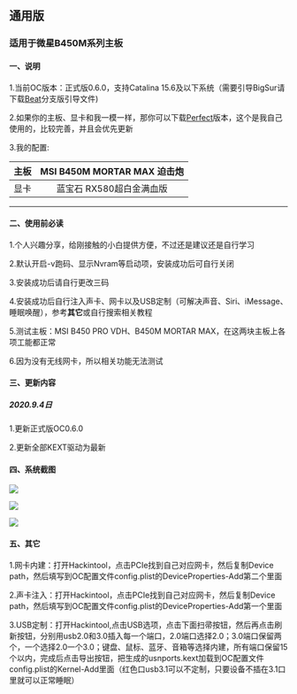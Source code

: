 ## 通用版

### 适用于微星B450M系列主板

#### 一、说明

1.当前OC版本：正式版0.6.0，支持Catalina 15.6及以下系统（需要引导BigSur请下载[Beat](https://github.com/MyBin97/OpneCore/tree/Beat)分支版引导文件)

2.如果你的主板、显卡和我一模一样，那你可以下载[Perfect](https://github.com/MyBin97/OpneCore/tree/Perfect)版本，这个是我自己使用的，比较完善，并且会优先更新

3.我的配置:


| 主板  |          MSI B450M MORTAR MAX 迫击炮          |
| :--: | :-------------------------: |
| 显卡 | 蓝宝石 RX580超白金满血版 |


----------------------

#### 二、使用前必读

1.个人兴趣分享，给刚接触的小白提供方便，不过还是建议还是自行学习

2.默认开启-v跑码、显示Nvram等启动项，安装成功后可自行关闭

3.安装成功后请自行更改三码

4.安装成功后自行注入声卡、网卡以及USB定制（可解决声音、Siri、iMessage、睡眠唤醒），参考**其它**或自行搜索相关教程

5.测试主板：MSI B450 PRO VDH、B450M MORTAR MAX，在这两块主板上各项工能都正常

6.因为没有无线网卡，所以相关功能无法测试


#### 三、更新内容

##### 2020.9.4日

1.更新正式版OC0.6.0

2.更新全部KEXT驱动为最新


#### 四、系统截图

![](https://qdall01.baidupcs.com/file/12dffdff4ka657eb59607802273f49f4?bkt=en-864c1d195a8f2f41f3ad75527987fd64d983278e958933d64a839ff27f45fdeb9fcabc966221da608aaae051f7a4f29919a31b20bc7685117147c4a314ff95f1&fid=414463553-250528-577164214933907&time=1599228279&sign=FDTAXUGERLQlBHSKfW-DCb740ccc5511e5e8fedcff06b081203-3fB1%2BhOJp53lazm9VQF3nOxUkrY%3D&to=92&size=37903&sta_dx=37903&sta_cs=1&sta_ft=jpg&sta_ct=0&sta_mt=0&fm2=MH%2CXian%2CAnywhere%2C%2Cjiangsu%2Ccmnet&ctime=1599228062&mtime=1599228062&resv0=-1&resv1=0&resv2=rlim&resv3=5&resv4=37903&vuk=414463553&iv=-2&htype=&randtype=&newver=1&newfm=1&secfm=1&flow_ver=3&pkey=en-f109e6bd104be8c79cb4ab5f8f4ef3fc580caad2dbfa5573fc2f695844f7ad7a66e14ac94e1f572099a7efb638b4eefc7bd212b8146cc0bc305a5e1275657320&sl=81002574&expires=8h&rt=pr&r=349841284&vbdid=3792876375&fin=1599227647473.jpg&fn=1599227647473.jpg&rtype=1&dp-logid=5749962308263101554&dp-callid=0.1&hps=1&tsl=11&csl=58&fsl=-1&csign=ls%2FEEWYp8Pt9LKajDfuiglqWobw%3D&so=0&ut=8&uter=4&serv=0&uc=134589567&ti=0887d9faa0e99264b9f8627355853f1f0956db0b742f90b7305a5e1275657320&hflag=30&adg=c_06d7cc2bf4fc7c5b9ca320df6d532e55&reqlabel=250528_f_47a0a04c20a7697413b45a7eeae444b7_-1_4613b9798bb552a0b3fbe8de2d66e1dc&by=themis)

![](https://qdall01.baidupcs.com/file/a7d2d8449t0113e313d1b768b3f409d2?bkt=en-40ebf341379bd9a0c8fb6f908b1b94b16d180dfb1a1e7d75ba580419262776874f1837f36d75e34c4e72c22c8fba358219a31b20bc7685119ef4b4969ec17ba0&fid=414463553-250528-1102366017834459&time=1599229905&sign=FDTAXUGERLQlBHSKfW-DCb740ccc5511e5e8fedcff06b081203-RJck4%2FZa5Og2b%2FSJmbJ%2FgMJRsHg%3D&to=92&size=40875&sta_dx=40875&sta_cs=0&sta_ft=jpg&sta_ct=0&sta_mt=0&fm2=MH%2CXian%2CAnywhere%2C%2Cjiangsu%2Ccmnet&ctime=1599229883&mtime=1599229883&resv0=-1&resv1=0&resv2=rlim&resv3=5&resv4=40875&vuk=414463553&iv=-2&htype=&randtype=&newver=1&newfm=1&secfm=1&flow_ver=3&pkey=en-570fd61358594dbe4945418d31010a0b46c9df087747f727cdb7a9b2ae268763ae881c3b35abf0dbb33d0541ea6b143e429f31265ea4666b305a5e1275657320&sl=81002574&expires=8h&rt=pr&r=466258698&vbdid=3792876375&fin=1599229829610.jpg&fn=1599229829610.jpg&rtype=1&dp-logid=5750398629358683670&dp-callid=0.1&hps=1&tsl=11&csl=58&fsl=-1&csign=ls%2FEEWYp8Pt9LKajDfuiglqWobw%3D&so=0&ut=8&uter=4&serv=0&uc=134589567&ti=0887d9faa0e99264fc0f156d407f1bc1746569d4e559a455305a5e1275657320&hflag=30&adg=c_06d7cc2bf4fc7c5b9ca320df6d532e55&reqlabel=250528_f_47a0a04c20a7697413b45a7eeae444b7_-1_4613b9798bb552a0b3fbe8de2d66e1dc&by=themis)

![](https://qdall01.baidupcs.com/file/911df4d2aj5d140d00efd355f54e4933?bkt=en-6f7dc9883530f8c9b27ea9a3e427f0690a092c7e808a2ad41d9e6213ef6802932e2be0295641e46ee20d07287f1e07306dca165a5306a3d6b1af39619019fe0f&fid=414463553-250528-466487941272303&time=1599229897&sign=FDTAXUGERLQlBHSKfW-DCb740ccc5511e5e8fedcff06b081203-4Mf4Ja7onZPtewICcNcPSpsVXLU%3D&to=92&size=29165&sta_dx=29165&sta_cs=0&sta_ft=jpg&sta_ct=0&sta_mt=0&fm2=MH%2CXian%2CAnywhere%2C%2Cjiangsu%2Ccmnet&ctime=1599229882&mtime=1599229882&resv0=-1&resv1=0&resv2=rlim&resv3=5&resv4=29165&vuk=414463553&iv=-2&htype=&randtype=&newver=1&newfm=1&secfm=1&flow_ver=3&pkey=en-bf4fbff5df0d701ad8829dc7368dc7d545f6089678fddd0b0e958ed087ab70100e7030e34dfeec1f6bc945fe1551c264a688ac0504516944305a5e1275657320&sl=81002574&expires=8h&rt=pr&r=755781730&vbdid=3792876375&fin=1599229812322.jpg&fn=1599229812322.jpg&rtype=1&dp-logid=5750396530500797981&dp-callid=0.1&hps=1&tsl=11&csl=58&fsl=-1&csign=ls%2FEEWYp8Pt9LKajDfuiglqWobw%3D&so=0&ut=8&uter=4&serv=0&uc=134589567&ti=206be03c6e9448454b6505f440d420d34fe6dc80c7f86068&hflag=30&adg=c_06d7cc2bf4fc7c5b9ca320df6d532e55&reqlabel=250528_f_47a0a04c20a7697413b45a7eeae444b7_-1_4613b9798bb552a0b3fbe8de2d66e1dc&by=themis)

#### 五、其它

1.网卡内建：打开Hackintool，点击PCIe找到自己对应网卡，然后复制Device path，然后填写到OC配置文件config.plist的DeviceProperties-Add第二个里面

2.声卡注入：打开Hackintool，点击PCIe找到自己对应网卡，然后复制Device path，然后填写到OC配置文件config.plist的DeviceProperties-Add第一个里面

3.USB定制：打开Hackintool,点击USB选项，点击下面扫帚按钮，然后再点击刷新按钮，分别用usb2.0和3.0插入每一个端口，2.0端口选择2.0；3.0端口保留两个，一个选择2.0一个3.0；键盘、鼠标、蓝牙、音箱等选择内建，所有端口保留15个以内，完成后点击导出按钮，把生成的usnports.kext加载到OC配置文件config.plist的Kernel-Add里面（红色口usb3.1可以不定制，只要设备不插在3.1口里就可以正常睡眠）





